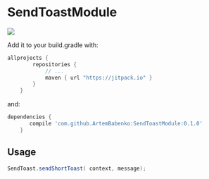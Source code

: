 # SendToastModule

[![](https://jitpack.io/v/keygenqt/android-letters.svg)](https://jitpack.io/#keygenqt/android-letters)

Add it to your build.gradle with:

```gradle
allprojects {
	    repositories {
	        // ...
	        maven { url "https://jitpack.io" }
	    }
	}
```
and:	
```gradle
dependencies {
	   compile 'com.github.ArtemBabenko:SendToastModule:0.1.0'
	}
```
## Usage
```java
SendToast.sendShortToast( context, message);
```
